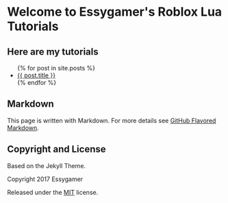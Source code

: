# Welcome to Essygamer's Roblox Lua Tutorials

## Here are my tutorials

<ul>
  {% for post in site.posts %}
    <li>
      <a href="{{ site.base-url }}{{page.url}}">{{ post.title }}</a>
    </li>
  {% endfor %}
</ul>


## Markdown

This page is written with Markdown. For more details see [GitHub Flavored Markdown](https://guides.github.com/features/mastering-markdown/).

## Copyright and License

Based on the Jekyll Theme.

Copyright 2017 Essygamer

Released under the [MIT](https://github.com/essygamer/roblox-lua-tutorials/LICENSE) license.
